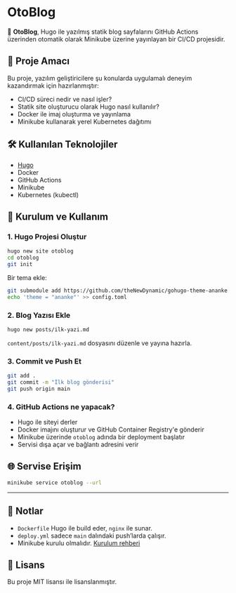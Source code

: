 # OtoBlog

🚀 **OtoBlog**, Hugo ile yazılmış statik blog sayfalarını GitHub Actions üzerinden otomatik olarak Minikube üzerine yayınlayan bir CI/CD projesidir.

## 🎯 Proje Amacı

Bu proje, yazılım geliştiricilere şu konularda uygulamalı deneyim kazandırmak için hazırlanmıştır:

- CI/CD süreci nedir ve nasıl işler?
- Statik site oluşturucu olarak Hugo nasıl kullanılır?
- Docker ile imaj oluşturma ve yayınlama
- Minikube kullanarak yerel Kubernetes dağıtımı

## 🛠️ Kullanılan Teknolojiler

- [Hugo](https://gohugo.io/)
- Docker
- GitHub Actions
- Minikube
- Kubernetes (kubectl)

## 🚧 Kurulum ve Kullanım

### 1. Hugo Projesi Oluştur

```bash
hugo new site otoblog
cd otoblog
git init
```

Bir tema ekle:

```bash
git submodule add https://github.com/theNewDynamic/gohugo-theme-ananke.git themes/ananke
echo 'theme = "ananke"' >> config.toml
```

### 2. Blog Yazısı Ekle

```bash
hugo new posts/ilk-yazi.md
```

`content/posts/ilk-yazi.md` dosyasını düzenle ve yayına hazırla.

### 3. Commit ve Push Et

```bash
git add .
git commit -m "İlk blog gönderisi"
git push origin main
```

### 4. GitHub Actions ne yapacak?

- Hugo ile siteyi derler
- Docker imajını oluşturur ve GitHub Container Registry'e gönderir
- Minikube üzerinde `otoblog` adında bir deployment başlatır
- Servisi dışa açar ve bağlantı adresini verir

## 🌐 Servise Erişim

```bash
minikube service otoblog --url
```

---

## 🧪 Notlar

- `Dockerfile` Hugo ile build eder, `nginx` ile sunar.
- `deploy.yml` sadece `main` dalındaki push’larda çalışır.
- Minikube kurulu olmalıdır. [Kurulum rehberi](https://minikube.sigs.k8s.io/docs/start/)

## 📄 Lisans

Bu proje MIT lisansı ile lisanslanmıştır.

